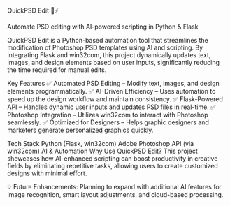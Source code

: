 QuickPSD Edit 🎨⚡

Automate PSD editing with AI-powered scripting in Python & Flask

QuickPSD Edit is a Python-based automation tool that streamlines the modification of Photoshop PSD templates using AI and scripting. By integrating Flask and win32com, this project dynamically updates text, images, and design elements based on user inputs, significantly reducing the time required for manual edits.

Key Features
✅ Automated PSD Editing – Modify text, images, and design elements programmatically.
✅ AI-Driven Efficiency – Uses automation to speed up the design workflow and maintain consistency.
✅ Flask-Powered API – Handles dynamic user inputs and updates PSD files in real-time.
✅ Photoshop Integration – Utilizes win32com to interact with Photoshop seamlessly.
✅ Optimized for Designers – Helps graphic designers and marketers generate personalized graphics quickly.

Tech Stack
Python (Flask, win32com)
Adobe Photoshop API (via win32com)
AI & Automation
Why Use QuickPSD Edit?
This project showcases how AI-enhanced scripting can boost productivity in creative fields by eliminating repetitive tasks, allowing users to create customized designs with minimal effort.

💡 Future Enhancements: Planning to expand with additional AI features for image recognition, smart layout adjustments, and cloud-based processing.
